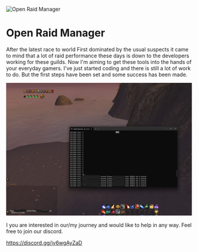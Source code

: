 ![Open Raid Manager](https://avatars.githubusercontent.com/u/183814336?s=96&v=4)

# Open Raid Manager



After the latest race to world First dominated by the usual suspects it came to mind that a lot of raid performance these days is down to the developers working for these guilds.
Now I'm aiming to get these tools into the hands of your everyday gamers. I've just started coding and there is still a lot of work to do. But the first steps have been set and some success has been made. 


![test](https://github.com/Open-Raid-Manager/.github/blob/main/screengrab.png?raw=true)


I you are interested in our/my journey and would like to help in any way. Feel free to join our discord. 

https://discord.gg/jy6wgAyZaD
